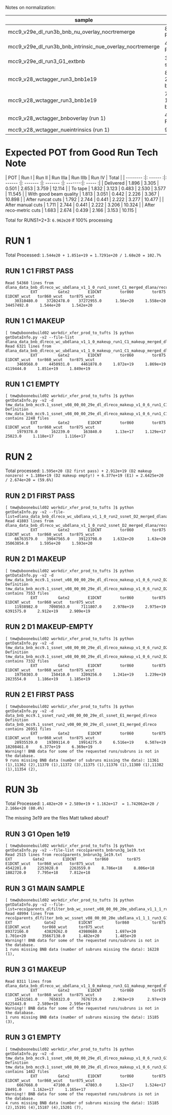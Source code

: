 Notes on normalization:

| sample  | normalization factor  |
| ------- | --------------------- |
| mcc9_v29e_dl_run3b_bnb_nu_overlay_nocrtremerge | 8.98773223801e+20 POT |
| mcc9_v29e_dl_run3b_bnb_intrinsic_nue_overlay_nocrtremerge | 4.70704675581e+22 POT |
| mcc9_v29e_dl_run3_G1_extbnb | 39566274.0 EXT spills |
| mcc9_v28_wctagger_run3_bnb1e19 | 8.786e+18 POT, 2263559 spills (no beam quality cuts)  |
| mcc9_v28_wctagger_run3_bnb1e19 | 7.795e+18 POT, 1882720 spills (with beam quality cuts)  |
| mcc9_v28_wctagger_bnboverlay (run 1) | 4.71578587829e+20 POT |
| mcc9_v28_wctagger_nueintrinsics (run 1) | 9.80336875336e+22 |

# Expected POT from Good Run Tech Note


| POT       |  Run I   |  Run II  | Run IIIa  | Run IIIb  |  Run IV  |  Total  |
| -------- :|: ------ :|: ------ :|: ------- :|: ------- :|: -------:|: ----- :|
| Delivered |  1.896   |   3.305  |     0.501 |    2.653  |    3.759 |  12.114 |
| To tape   |  1.832   |   3.123  |     0.483 |    2.530  |    3.577 |  11.545 |
| With good beam quality | 1.813 | 3.051  | 0.442 | 2.226 | 3.367 | 10.898 |
| After runcat cuts      | 1.792 | 2.744  | 0.441 | 2.222 | 3.277 | 10.477 |
| After manual cuts      | 1.711 | 2.744  | 0.441 | 2.222 | 3.206 | 10.324 |
| After reco-metric cuts | 1.683 | 2.674  | 0.439 | 2.166 | 3.153 | 10.115 |


Total for RUNS1+2+3: `6.962e20` if 100% processing

# RUN 1

Total Processed: `1.544e20 + 1.851e+19 = 1.7291e+20 / 1.68e20 = 102.7% `

## RUN 1 C1 FIRST PASS

```
Read 54360 lines from dlana_data_bnb_dlreco_wc_ubdlana_v1_1_0_run1_ssnet_C1_merged_dlana/reco1uniqueparents_dlana_data_bnb_dlreco_wc_ubdlana_v1_1_0_run1_ssnet_C1_merged_dlana.list
           EXT         Gate2        E1DCNT        tor860        tor875   E1DCNT_wcut   tor860_wcut   tor875_wcut
    30310480.0    37202478.0    37272955.0      1.56e+20     1.558e+20    34457492.0     1.544e+20     1.542e+20
```

## RUN 1 C1 MAKEUP

```
[ tmw@uboonebuild02 workdir_xfer_prod_to_tufts ]$ python getDataInfo.py -v2 --file-list dlana_data_bnb_dlreco_wc_ubdlana_v1_1_0_makeup_run1_C1_makeup_merged_dlana/reco1parents_dlana_data_bnb_dlreco_wc_ubdlana_v1_1_0_makeup_run1_C1_makeup_merged_dlana.txt.running 
Read 6321 lines from dlana_data_bnb_dlreco_wc_ubdlana_v1_1_0_makeup_run1_C1_makeup_merged_dlana/reco1parents_dlana_data_bnb_dlreco_wc_ubdlana_v1_1_0_makeup_run1_C1_makeup_merged_dlana.txt.running
           EXT         Gate2        E1DCNT        tor860        tor875   E1DCNT_wcut   tor860_wcut   tor875_wcut
     3469568.0     4450931.0     4461878.0     1.872e+19     1.869e+19     4119444.0     1.851e+19     1.849e+19
```

## RUN 1 C1 EMPTY

```
[ tmw@uboonebuild02 workdir_xfer_prod_to_tufts ]$ python getDataInfo.py -v2 -d tmw_data_bnb_mcc9.1_ssnet_v08_00_00_29e_dl_dlreco_makeup_v1_0_6_run1_C1_merged_dlreco_empty
Definition tmw_data_bnb_mcc9.1_ssnet_v08_00_00_29e_dl_dlreco_makeup_v1_0_6_run1_C1_merged_dlreco_empty contains 2248 files
           EXT         Gate2        E1DCNT        tor860        tor875   E1DCNT_wcut   tor860_wcut   tor875_wcut
     1979378.0      162239.0      163840.0      1.13e+17     1.129e+17       25823.0     1.118e+17     1.116e+17
```

# RUN 2

Total processed: ` 1.595e+20 (D2 first pass) + 2.912e+19 (D2 makeup nonzero) + 1.186e+19 (D2 makeup empty!) + 6.377e+19 (E1) = 2.6425e+20 / 2.674e+20 = (59.6%) `

## RUN 2 D1 FIRST PASS

```
[ tmw@uboonebuild02 workdir_xfer_prod_to_tufts ]$ python getDataInfo.py -v2 --file-list=dlana_data_bnb_dlreco_wc_ubdlana_v1_1_0_run2_ssnet_D2_merged_dlana/reco1uniqueparents_dlana_data_bnb_dlreco_wc_ubdlana_v1_1_0_run2_ssnet_D2_merged_dlana.list 
Read 41803 lines from dlana_data_bnb_dlreco_wc_ubdlana_v1_1_0_run2_ssnet_D2_merged_dlana/reco1uniqueparents_dlana_data_bnb_dlreco_wc_ubdlana_v1_1_0_run2_ssnet_D2_merged_dlana.list
           EXT         Gate2        E1DCNT        tor860        tor875   E1DCNT_wcut   tor860_wcut   tor875_wcut
    66763579.0    39047565.0    39123798.0     1.632e+20      1.63e+20    35063854.0     1.595e+20     1.593e+20
```

## RUN 2 D1 MAKEUP

```
[ tmw@uboonebuild02 workdir_xfer_prod_to_tufts ]$ python getDataInfo.py -v2 -d tmw_data_bnb_mcc9.1_ssnet_v08_00_00_29e_dl_dlreco_makeup_v1_0_6_run2_D2_merged_dlreco_nonzero
Definition tmw_data_bnb_mcc9.1_ssnet_v08_00_00_29e_dl_dlreco_makeup_v1_0_6_run2_D2_merged_dlreco_nonzero contains 7553 files
           EXT         Gate2        E1DCNT        tor860        tor875   E1DCNT_wcut   tor860_wcut   tor875_wcut
    11938982.0     7098563.0     7111807.0     2.978e+19     2.975e+19     6391575.0     2.912e+19     2.909e+19
```

## RUN 2 D1 MAKEUP-EMPTY

```
[ tmw@uboonebuild02 workdir_xfer_prod_to_tufts ]$ python getDataInfo.py -v2 -d tmw_data_bnb_mcc9.1_ssnet_v08_00_00_29e_dl_dlreco_makeup_v1_0_6_run2_D2_merged_dlreco_empty
Definition tmw_data_bnb_mcc9.1_ssnet_v08_00_00_29e_dl_dlreco_makeup_v1_0_6_run2_D2_merged_dlreco_empty contains 7332 files
           EXT         Gate2        E1DCNT        tor860        tor875   E1DCNT_wcut   tor860_wcut   tor875_wcut
    19750303.0      150410.0     3209256.0     1.241e+19     1.239e+19     2823554.0     1.186e+19     1.185e+19
```

## RUN 2 E1 FIRST PASS

```
[ tmw@uboonebuild02 workdir_xfer_prod_to_tufts ]$ python getDataInfo.py -v2 -d data_bnb_mcc9.1_ssnet_run2_v08_00_00_29e_dl_ssnet_E1_merged_dlreco
Definition data_bnb_mcc9.1_ssnet_run2_v08_00_00_29e_dl_ssnet_E1_merged_dlreco contains 26951 files
           EXT         Gate2        E1DCNT        tor860        tor875   E1DCNT_wcut   tor860_wcut   tor875_wcut
    28935539.0    19309114.0    19914275.0     6.516e+19     6.507e+19    18208461.0     6.377e+19     6.369e+19
Warning!! BNB data for some of the requested runs/subruns is not in the database.
9 runs missing BNB data (number of subruns missing the data): 11361 (1),11362 (2),11370 (1),11372 (3),11375 (1),11376 (1),11380 (1),11382 (1),11354 (2),
```

# RUN 3b

Total Processed: ` 1.482e+20 + 2.589e+19 + 1.162e+17  = 1.742062e+20 / 2.166e+20 (80.4%) `

The missing 3e19 are the files Matt talked about?

## RUN 3 G1 Open 1e19

```
[ tmw@uboonebuild02 workdir_xfer_prod_to_tufts ]$ python getDataInfo.py -v2 --file-list reco1parents_bnbrun3g_1e19.txt
Read 2515 lines from reco1parents_bnbrun3g_1e19.txt
EXT         Gate2        E1DCNT        tor860        tor875   E1DCNT_wcut   tor860_wcut   tor875_wcut
4542201.0     2253028.0     2263559.0     8.786e+18     8.806e+18     1882720.0     7.795e+18     7.812e+18

```

## RUN 3 G1 MAIN SAMPLE

```
[ tmw@uboonebuild02 workdir_xfer_prod_to_tufts ]$ python getDataInfo.py -v2 --file-list=reco1parents_dlfilter_bnb_wc_ssnet_v08_00_00_20e_ubdlana_v1_1_1_run3_G1_1m1p_dlfilter_1m1p.txt.running
Read 48994 lines from reco1parents_dlfilter_bnb_wc_ssnet_v08_00_00_20e_ubdlana_v1_1_1_run3_G1_1m1p_dlfilter_1m1p.txt.running
EXT              Gate2          E1DCNT          tor860          tor875          E1DCNT_wcut     tor860_wcut     tor875_wcut
89372166.0       43829262.0     43980680.0      1.697e+20       1.701e+20       35667138.0      1.482e+20       1.485e+20
Warning!! BNB data for some of the requested runs/subruns is not in the database.
1 runs missing BNB data (number of subruns missing the data): 16228 (1),
```

## RUN 3 G1 MAKEUP

```
Read 8311 lines from dlana_data_bnb_dlreco_wc_ubdlana_v1_1_0_makeup_run3_G1_makeup_merged_dlana/reco1parents_dlana_data_bnb_dlreco_wc_ubdlana_v1_1_0_makeup_run3_G1_makeup_merged_dlana.txt.running
           EXT         Gate2        E1DCNT        tor860        tor875   E1DCNT_wcut   tor860_wcut   tor875_wcut
    15431581.0     7650323.0     7676729.0     2.963e+19      2.97e+19     6225443.0     2.589e+19     2.595e+19
Warning!! BNB data for some of the requested runs/subruns is not in the database.
1 runs missing BNB data (number of subruns missing the data): 15185 (3),
```

## RUN 3 G1 EMPTY

```
[ tmw@uboonebuild02 workdir_xfer_prod_to_tufts ]$ python getDataInfo.py -v2 -d tmw_data_bnb_mcc9.1_ssnet_v08_00_00_29e_dl_dlreco_makeup_v1_0_6_run3_G1_merged_dlreco_empty
Definition tmw_data_bnb_mcc9.1_ssnet_v08_00_00_29e_dl_dlreco_makeup_v1_0_6_run3_G1_merged_dlreco_empty contains 1482 files
           EXT         Gate2        E1DCNT        tor860        tor875   E1DCNT_wcut   tor860_wcut   tor875_wcut
     6667668.0       47100.0       47803.0      1.52e+17     1.524e+17       28491.0     1.162e+17     1.165e+17
Warning!! BNB data for some of the requested runs/subruns is not in the database.
4 runs missing BNB data (number of subruns missing the data): 15185 (2),15191 (4),15187 (4),15201 (7),
```
